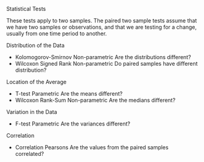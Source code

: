 Statistical Tests

These tests apply to two samples. The paired two sample tests assume
that we have two samples or observations, and that we are testing for
a change, usually from one time period to another.

Distribution of the Data

* Kolomogorov-Smirnov     Non-parametric    Are the distributions different?
* Wilcoxon Signed Rank    Non-parametric    Do paired samples have different distribution?

Location of the Average

* T-test               Parametric        Are the means different?
* Wilcoxon Rank-Sum    Non-parametric    Are the medians different?

Variation in the Data

* F-test    Parametric    Are the variances different?

Correlation

* Correlation    Pearsons    Are the values from the paired samples correlated?
